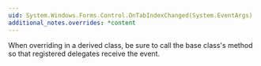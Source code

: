 ```yaml
---
uid: System.Windows.Forms.Control.OnTabIndexChanged(System.EventArgs)
additional_notes.overrides: *content
---
```


<p>When overriding <xref href="System.Windows.Forms.Control.OnTabIndexChanged(System.EventArgs)"></xref> in a derived class, be sure to call the base class's <xref href="System.Windows.Forms.Control.OnTabIndexChanged(System.EventArgs)"></xref> method so that registered delegates receive the event.</p>



